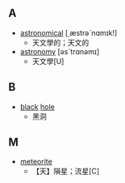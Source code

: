 

## A
- [astronomical](https://tw.dictionary.search.yahoo.com/search?p=astronomical) [͵æstrəˋnɑmɪk!]
  - 天文學的；天文的
- [astronomy](https://tw.dictionary.search.yahoo.com/search?p=astronomy) [əsˋtrɑnəmɪ]
  - 天文學[U]

## B
- [black](https://tw.dictionary.search.yahoo.com/search?p=black) [hole](https://tw.dictionary.search.yahoo.com/search?p=hole) 
  - 黑洞

## M
- [meteorite](https://tw.dictionary.search.yahoo.com/search?p=meteorite) 
  - 【天】隕星；流星[C]
